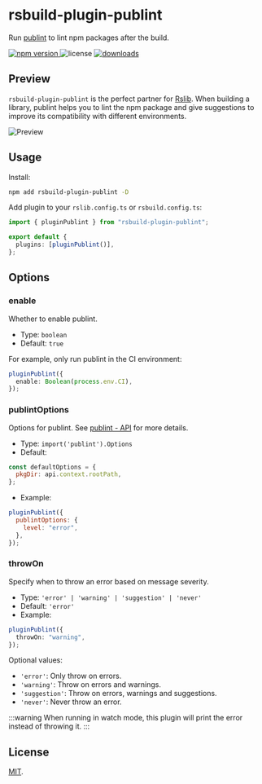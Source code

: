 # rsbuild-plugin-publint

Run [publint](https://github.com/bluwy/publint) to lint npm packages after the build.

<p>
  <a href="https://npmjs.com/package/rsbuild-plugin-publint">
   <img src="https://img.shields.io/npm/v/rsbuild-plugin-publint?style=flat-square&colorA=564341&colorB=EDED91" alt="npm version" />
  </a>
  <img src="https://img.shields.io/badge/License-MIT-blue.svg?style=flat-square&colorA=564341&colorB=EDED91" alt="license" />
  <a href="https://npmcharts.com/compare/rsbuild-plugin-publint?minimal=true"><img src="https://img.shields.io/npm/dm/rsbuild-plugin-publint.svg?style=flat-square&colorA=564341&colorB=EDED91" alt="downloads" /></a>
</p>

## Preview

`rsbuild-plugin-publint` is the perfect partner for [Rslib](https://github.com/web-infra-dev/rslib). When building a library, publint helps you to lint the npm package and give suggestions to improve its compatibility with different environments.

![Preview](https://github.com/user-attachments/assets/bb6940df-ab15-4155-bdf5-03b7bae5458f)

## Usage

Install:

```bash
npm add rsbuild-plugin-publint -D
```

Add plugin to your `rslib.config.ts` or `rsbuild.config.ts`:

```ts
import { pluginPublint } from "rsbuild-plugin-publint";

export default {
  plugins: [pluginPublint()],
};
```

## Options

### enable

Whether to enable publint.

- Type: `boolean`
- Default: `true`

For example, only run publint in the CI environment:

```ts
pluginPublint({
  enable: Boolean(process.env.CI),
});
```

### publintOptions

Options for publint. See [publint - API](https://github.com/bluwy/publint/blob/master/pkg/README.md#api) for more details.

- Type: `import('publint').Options`
- Default:

```js
const defaultOptions = {
  pkgDir: api.context.rootPath,
};
```

- Example:

```js
pluginPublint({
  publintOptions: {
    level: "error",
  },
});
```

### throwOn

Specify when to throw an error based on message severity.

- Type: `'error' | 'warning' | 'suggestion' | 'never'`
- Default: `'error'`
- Example:

```ts
pluginPublint({
  throwOn: "warning",
});
```

Optional values:

- `'error'`: Only throw on errors.
- `'warning'`: Throw on errors and warnings.
- `'suggestion'`: Throw on errors, warnings and suggestions.
- `'never'`: Never throw an error.

:::warning
When running in watch mode, this plugin will print the error instead of throwing it.
:::

## License

[MIT](./LICENSE).
